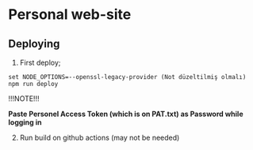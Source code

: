 # Personal web-site

## Deploying

1. First deploy;

```
set NODE_OPTIONS=--openssl-legacy-provider (Not düzeltilmiş olmalı)
npm run deploy
```

!!!NOTE!!!

**Paste Personel Access Token (which is on PAT.txt) as Password while logging in**

2. Run build on github actions (may not be needed)
